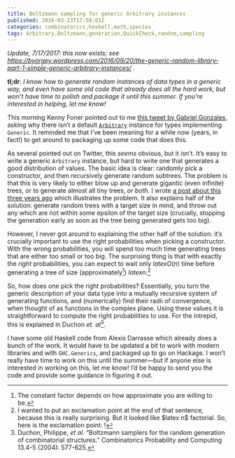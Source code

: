```yaml
---
title: Boltzmann sampling for generic Arbitrary instances
published: 2016-03-23T17:58:01Z
categories: combinatorics,haskell,math,species
tags: Arbitrary,Boltzmann,generation,QuickCheck,random,sampling
---
```


<em>Update, 7/17/2017: this now exists; see <a href="https://byorgey.wordpress.com/2016/09/20/the-generic-random-library-part-1-simple-generic-arbitrary-instances/">https://byorgey.wordpress.com/2016/09/20/the-generic-random-library-part-1-simple-generic-arbitrary-instances/</a> .</em>

<strong>tl;dr</strong>: <em>I know how to generate random instances of data types in a generic way, and even have some old code that already does all the hard work, but won’t have time to polish and package it until this summer. If you’re interested in helping, let me know!</em>

This morning Kenny Foner pointed out to me <a href="https://twitter.com/GabrielG439/status/712482663395753984">this tweet by Gabriel Gonzales</a>, asking why there isn’t a default <a href="http://hackage.haskell.org/package/QuickCheck-2.8.2/docs/Test-QuickCheck-Arbitrary.html#t:Arbitrary"><code>Arbitrary</code></a> instance for types implementing <code>Generic</code>. It reminded me that I’ve been meaning for a while now (years, in fact!) to get around to packaging up some code that does this.

As several pointed out on Twitter, this <em>seems</em> obvious, but it isn’t. It’s easy to write a generic <code>Arbitrary</code> instance, but hard to write one that generates a good distribution of values. The basic idea is clear: randomly pick a constructor, and then recursively generate random subtrees. The problem is that this is very likely to either blow up and generate gigantic (even infinite) trees, or to generate almost all tiny trees, <em>or both</em>. I wrote <a href="https://byorgey.wordpress.com/2013/04/25/random-binary-trees-with-a-size-limited-critical-boltzmann-sampler-2/">a post about this three years ago</a> which illustrates the problem. It also explains half of the solution: generate random trees with a target size in mind, and throw out any which are not within some epsilon of the target size (crucially, stopping the generation early as soon as the tree being generated gets too big).

However, I never got around to explaining the other half of the solution: it’s crucially important to use the right probabilities when picking a constructor. With the wrong probabilities, you will spend too much time generating trees that are either too small or too big. The surprising thing is that with exactly the <em>right</em> probabilities, you can expect to wait only $latex O(n)$ time before generating a tree of size (approximately<a id="fnref1" class="footnoteRef" href="#fn1"><sup>1</sup></a>) $latex n$.<a id="fnref2" class="footnoteRef" href="#fn2"><sup>2</sup></a>

So, how does one pick the right probabilities? Essentially, you turn the generic description of your data type into a mutually recursive system of generating functions, and (numerically) find their radii of convergence, when thought of as functions in the complex plane. Using these values it is straightforward to compute the right probabilities to use. For the intrepid, this is explained in Duchon <em>et. al</em><a id="fnref3" class="footnoteRef" href="#fn3"><sup>3</sup></a>.

I have some old Haskell code from Alexis Darrasse which already does a bunch of the work. It would have to be updated a bit to work with modern libraries and with <code>GHC.Generics</code>, and packaged up to go on Hackage. I won’t really have time to work on this until the summer—but if anyone else is interested in working on this, let me know! I’d be happy to send you the code and provide some guidance in figuring it out.
<div id="refs" class="references"></div>
<div class="footnotes">

<hr />

<ol>
	<li id="fn1">The constant factor depends on how approximate you are willing to be.<a href="#fnref1">↩</a></li>
	<li id="fn2">I wanted to put an exclamation point at the end of that sentence, because this is really surprising. But it looked like $latex n$ factorial. So, here is the exclamation point: !<a href="#fnref2">↩</a></li>
	<li id="fn3">Duchon, Philippe, <em>et al.</em> “Boltzmann samplers for the random generation of combinatorial structures.” Combinatorics Probability and Computing 13.4-5 (2004): 577-625.<a href="#fnref3">↩</a></li>
</ol>
</div>


